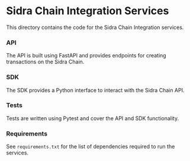 Sidra Chain Integration Services
=============================

This directory contains the code for the Sidra Chain Integration services.

### API

The API is built using FastAPI and provides endpoints for creating transactions on the Sidra Chain.

### SDK

The SDK provides a Python interface to interact with the Sidra Chain API.

### Tests

Tests are written using Pytest and cover the API and SDK functionality.

### Requirements

See `requirements.txt` for the list of dependencies required to run the services.
